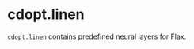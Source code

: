 # cdopt.linen

`cdopt.linen` contains predefined neural layers for Flax.  





```{tableofcontents}
```

